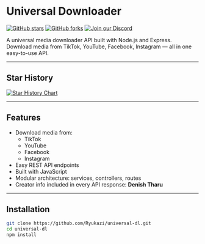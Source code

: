 # Universal Downloader

[![GitHub stars](https://img.shields.io/github/stars/ddenesh072/universal-dl?style=social)](https://github.com/Ryukazi/universal-dl/stargazers)
[![GitHub forks](https://img.shields.io/github/forks/ddenesh072/universal-dl?style=social)](https://github.com/Ryukazi/universal-dl/network/members)
[![Join our Discord](https://img.shields.io/badge/Discord-Join%20Server-5865F2?logo=discord&logoColor=white)](https://discord.gg/qG9cCvEtA3)

A universal media downloader API built with Node.js and Express.  
Download media from TikTok, YouTube, Facebook, Instagram — all in one easy-to-use API.

---

## Star History

[![Star History Chart](https://api.star-history.com/svg?repos=Ryukazi/universal-dl&type=Date)](https://www.star-history.com/#Ryukazi/universal-dl&Date)

---

## Features

- Download media from:
  - TikTok
  - YouTube
  - Facebook
  - Instagram
- Easy REST API endpoints
- Built with JavaScript
- Modular architecture: services, controllers, routes
- Creator info included in every API response: **Denish Tharu**

---

## Installation

```bash
git clone https://github.com/Ryukazi/universal-dl.git
cd universal-dl
npm install
